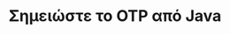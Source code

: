---
############################# Static ############################
layout: "auto-gen-annotation"

############################# Head ############################
head_title: "Java OTP Annotation API Annotate σε C#"
head_description: "Java API για τη δημιουργία και τον σχολιασμό δημοφιλών τύπων σχολιασμού από OTP, εικόνες, σχέδια και μορφές αρχείων εγγράφων."

############################# Header ############################
title: "Σημειώστε το OTP από Java"
description: ""
bg_image: "https://cms.admin.containerize.com/templates/aspose/App_Themes/V3/images/bg/header1.png"
bg_overlay: false
button:
    enable: true
    icon: "fas fa-arrow-down"
    label: "Κατεβάστε δωρεάν δοκιμή"
    link: "https://downloads.groupdocs.com/annotation/java"

############################# About ############################
about:
    enable: true
    title: "Σχετικά με το GroupDocs.Annotation for Java API"
    content: |
        Το GroupDocs.Annotation for Java API είναι μια βιβλιοθήκη που σας επιτρέπει να προσθέτετε σχολιασμούς σε PDF, Word και άλλα έγγραφα σε Mac, Windows ή Ubuntu. Το [GroupDocs.Annotation for Java](/annotation/java) είναι ένα εγγενές API Java για τη διαχείριση σχολιασμών με ολοκληρωμένη υποστήριξη για δημιουργία, προσθήκη, επεξεργασία, διαγραφή, εξαγωγή και εξαγωγή σχολιασμών από εικόνες και διάφορα άλλα έγγραφα. Η πλήρης λίστα των υποστηριζόμενων μορφών εγγράφων που μπορείτε να δείτε σε αυτήν τη [σελίδα](https://docs.groupdocs.com/annotation/java/supported-document-formats/).
        Αυτή η βιβλιοθήκη σάς επιτρέπει να εργάζεστε όχι μόνο με έγγραφα OTP αλλά και με πολλούς άλλους τύπους εγγράφων όπως Word, Excel, PowerPoint, μηνύματα ηλεκτρονικού ταχυδρομείου Outlook, Visio, Adobe, OpenDocument, OpenOffice, Photoshop, AutoCad και πολλά άλλα.
        Το GroupDocs.Annotation for Java API σάς επιτρέπει να δημιουργείτε και να προσθέτετε νέες σημειώσεις, να επεξεργάζεστε σχολιασμούς, να εξάγετε σχόλια, σχολιασμούς και να τα αφαιρείτε από έγγραφα. Η βιβλιοθήκη υποστηρίζει 13 διαφορετικούς τύπους σχολιασμού, όπως Κείμενο, Πολύγραμμη, Περιοχή, Υπογράμμιση, Σημείο, Υδατογράφημα, Βέλος, Έλλειψη, Αντικατάσταση κειμένου, Απόσταση, Πεδίο κειμένου, Διόρθωση πόρων σε έγγραφα PDF, HTML, Microsoft Word, υπολογιστικά φύλλα, διαγράμματα, παρουσιάσεις, σχέδια, εικόνες και πολλές άλλες μορφές αρχείων.
        Το παράδειγμα (δείτε παρακάτω) δείχνει την εργασία με το έγγραφο OTP, σε αυτό το παράδειγμα μπορείτε να δείτε τα κύρια βήματα του τρόπου εργασίας με το GroupDocs.Σχολιασμός: Ρυθμίστε μια άδεια χρήσης, ανοίξτε ένα έγγραφο με το οποίο θέλετε να εργαστείτε, δημιουργία σχολιασμό, προσθέτοντας αντικείμενα δεδομένων για να ορίσετε τις ιδιότητες σχολιασμού σύμφωνα με τις απαιτήσεις σας και αποθηκεύοντας το αποτέλεσμα στο επιθυμητό μέρος. Επίσης, θα μπορούσατε να ρίξετε μια ματιά στις υποστηριζόμενες δυνατότητες στη [σελίδα του github](https://github.com/groupdocs-annotation/GroupDocs.Annotation-for-Java) ή στο προϊόν μας [τεκμηρίωση](https://docs.groupdocs.com/annotation/java/getting-started/).

############################# Steps ############################
howTo_Add:
steps_Add:
    enable: true
    title_left: "Βήματα για την προσθήκη σχολιασμών στο OTP σε Java"
    content_left: |
        [GroupDocs.Annotation](/annotation/java/) διευκολύνει τους προγραμματιστές Java να προσθέτουν διάφορους τύπους σχολιασμού σε αρχεία OTP σε οποιαδήποτε εφαρμογή που βασίζεται σε Java, εφαρμόζοντας μερικά εύκολα βήματα.
        *   Δημιουργήστε αντικείμενα απάντησης με σχόλιο και ημερομηνία.
        *   Δημιουργήστε αντικείμενο AreaAnnotation, ορίστε επιλογές περιοχής και προσθέστε απαντήσεις.
        *   Δημιουργήστε αντικείμενο Annotator και προσθέστε σχολιασμό περιοχής.
        *   Αποθήκευση αρχείου εξόδου.
    title_right: "Απαιτήσεις συστήματος"
    content_right: |
        Το GroupDocs.Annotation για Java API υποστηρίζεται σε όλες τις μεγάλες πλατφόρμες και λειτουργικά συστήματα. Πριν εκτελέσετε τον παρακάτω κώδικα, βεβαιωθείτε ότι έχετε εγκαταστήσει τις ακόλουθες προϋποθέσεις στο σύστημά σας.
        *   Λειτουργικά συστήματα: Microsoft Windows, Linux, MacOS
        *   Περιβάλλον Ανάπτυξης: NetBeans, Intellij IDEA, Eclipse κ.λπ
        *   Java Runtime Environment: Java 7 (1.7) και νεότερη έκδοση
        *   Αποκτήστε την πιο πρόσφατη έκδοση του GroupDocs.Annotation για Java από το [GroupDocs Artifact Repository](https://repository.groupdocs.com/webapp/#/artifacts/browse/tree/General/repo/com/groupdocs/groupdocs-annotation)

############################# Preview ############################
preview_Add:
    enable: true
    title: Προεπισκόπηση σχολιασμού και δείγμα κώδικα
    content: |
        ![Annotation preview image](https://docs.groupdocs.com/annotation/java/images/add-area-annotation.png)
    code: |
        ```java
        // Create an instance of Reply class and add comments
        Reply firstReply = new Reply();
        firstReply.setComment("First comment");
        firstReply.setRepliedOn(Calendar.getInstance().getTime());
        
        Reply secondReply = new Reply();
        secondReply.setComment("Second comment");
        secondReply.setRepliedOn(Calendar.getInstance().getTime());
        
        List<Reply> replies = new ArrayList<Reply>();
        replies.add(firstReply);
        replies.add(secondReply);
        
        // Create an instance of AreaAnnotation class and set options
        AreaAnnotation area = new AreaAnnotation();
        area.setBackgroundColor(65535);
        area.setBox(new Rectangle(100, 100, 100, 100));
        area.setCreatedOn(Calendar.getInstance().getTime());
        area.setMessage("This is area annotation");
        area.setOpacity(0.7);
        area.setPageNumber(0);
        area.setPenColor(65535);
        area.setPenStyle(PenStyle.Dot);
        area.setPenWidth((byte) 3);
        area.setReplies(replies);
        
        // Create an instance of Annotator class
        Annotator annotator = new Annotator("input.bmp");
        
        // Add annotation
        annotator.add(area);
        
        // Save to file
        annotator.save("output.bmp");
        annotator.dispose();
        ```

############################# Steps ############################
howTo_Remove:
steps_Remove:
    enable: true
    title_left: "Βήματα για την κατάργηση σχολιασμών από το OTP σε Java"
    content_left: |
        [GroupDocs.Annotation](/annotation/java/) διευκολύνει τους προγραμματιστές Java να αφαιρέσουν λεπτομέρειες σχολιασμού από αρχεία OTP σε οποιαδήποτε εφαρμογή που βασίζεται σε Java, εφαρμόζοντας μερικά εύκολα βήματα.
        *   Δημιουργήστε αντικείμενα απάντησης με σχόλιο και ημερομηνία.
        *   Δημιουργήστε το αντικείμενο SaveOptions και ορίστε AnnotationTypes = AnnotationType.None.
        *   Μέθοδος αποθήκευσης κλήσης με προκύπτουσα διαδρομή εγγράφου ή ροή και αντικείμενο SaveOptions.

############################# Preview ############################
preview_Remove:
    enable: true
    code: |
        ```java
        // Create an instance of Annotator class 
        Annotator annotator = new Annotator("C://input.bmp");

        // Remove annotation by set type None 
        SaveOptions saveOptions = new SaveOptions();
        saveOptions.setAnnotationTypes(AnnotationType.None);

        // Save annotation to output file
        annotator.save("C://output.bmp", saveOptions);
        annotator.dispose();
        ```

############################# Steps ############################
howTo_Edit:
steps_Edit:
    enable: true
    title_left: "Βήματα για την επεξεργασία σχολιασμών από το OTP σε Java"
    content_left: |
        [GroupDocs.Annotation](/annotation/java/) διευκολύνει τους προγραμματιστές Java να ενημερώσουν διάφορες ιδιότητες σχολιασμού από αρχεία OTP σε οποιαδήποτε εφαρμογή που βασίζεται σε Java, εφαρμόζοντας μερικά εύκολα βήματα.
        *   Αντικείμενο Instantiate Annotator με διαδρομή εγγράφου εισόδου ή ροή με instantiated LoadOptions με ImportAnnotations = true.
        *   Δημιουργήστε κάποια υλοποίηση AnnotationBase και ορίστε το αναγνωριστικό του υπάρχοντος σχολιασμού (αν δεν βρεθεί σχολιασμός με αυτό το αναγνωριστικό, τίποτα δεν θα αλλάξει) ή λίστα διαδρομής με σχολιασμούς (όλοι οι υπάρχοντες σχολιασμοί θα αφαιρεθούν).
        *   Μέθοδος ενημέρωσης κλήσης αντικειμένου Annotator με περασμένους σχολιασμούς.
        *   Μέθοδος αποθήκευσης κλήσης με προκύπτουσα διαδρομή εγγράφου ή ροή και αντικείμενο SaveOptions.

############################# Preview ############################
preview_Edit:
    enable: true
    code: |
        ```java
        String outputPath = "UpdateAnnotation.bmp";

        // Create an instance of Annotator class
        Annotator annotator = new Annotator("input.bmp");
        
        // Create an instance of Reply class for first example and add comments
        Reply reply1 = new Reply();
        reply1.setComment("Original first comment");
        reply1.setRepliedOn(Calendar.getInstance().getTime());
        
        Reply reply2 = new Reply();
        reply2.setComment("Original second comment");
        reply2.setRepliedOn(Calendar.getInstance().getTime());
        
        java.util.List replies = new ArrayList();
        replies.add(reply1);
        replies.add(reply2);
        
        // Create an instance of AreaAnnotation class and set options
        AreaAnnotation original = new AreaAnnotation();
        original.setId(1);
        original.setBackgroundColor(65535);
        original.setBox(new Rectangle(100, 100, 100, 100));
        original.setCreatedOn(Calendar.getInstance().getTime());
        original.setMessage("This is original annotation");
        original.setReplies(replies);
        
        // Add original annotation
        annotator.add(original);
        annotator.save(outputPath);
        annotator.dispose();
        
        LoadOptions loadOptions = new LoadOptions();
        
        // Open annotated document
        Annotator annotator1 = new Annotator(outputPath, loadOptions);
        
        // Create an instance of Reply class for update first example
        Reply reply3 = new Reply();
        reply3.setComment("Updated first comment");
        reply3.setRepliedOn(Calendar.getInstance().getTime());
        
        Reply reply4 = new Reply();
        reply4.setComment("Updated second comment");
        reply4.setRepliedOn(Calendar.getInstance().getTime());
        
        java.util.List replies1 = new ArrayList();
        replies1.add(reply3);
        replies1.add(reply4);

        // Suggest we want change some properties of existed annotation
        AreaAnnotation updated = new AreaAnnotation();
        updated.setId(1);
        updated.setBackgroundColor(255);
        updated.setBox(new Rectangle(0, 0, 50, 200));
        updated.setCreatedOn(Calendar.getInstance().getTime());
        updated.setMessage("This is updated annotation");
        updated.setReplies(replies1);
        
        // Update and save annotation
        annotator1.update(updated);
        annotator1.save(outputPath);
        annotator1.dispose();
        ```

############################# Steps ############################
howTo_Extract:
steps_Extract:
    enable: true
    title_left: "Βήματα για την εξαγωγή σχολιασμών από το OTP σε Java"
    content_left: |
        [GroupDocs.Annotation](/annotation/java/) διευκολύνει τους προγραμματιστές Java να σχολιάζουν έγγραφα και να εξάγουν πληροφορίες σχολιασμού από αρχεία OTP σε οποιαδήποτε εφαρμογή που βασίζεται σε Java, εφαρμόζοντας μερικά εύκολα βήματα.
        *   Δημιουργήστε αντικείμενα απάντησης με σχόλιο και ημερομηνία.
        *   Δημιουργήστε το αντικείμενο LoadOptions και καλέστε το SetImportAnnotations με αληθές όρισμα.
        *   Ορισμός μεταβλητής με τύπο List.
        *   Καλέστε τη μέθοδο λήψης και επιστρέψτε το αποτέλεσμα στην παραπάνω μεταβλητή.

############################# Preview ############################
preview_Extract:
    enable: true
    code: |
        ```java
        // For using this example input file ("annotated.bmp") must be with annotations
        LoadOptions loadOptions = new LoadOptions();
        
        // Create an instance of Annotator class and get annotations
        final Annotator annotator = new Annotator("annotated.bmp", loadOptions);
        List annotations = annotator.get();
        ```

############################# Demos ############################
demos:
    enable: true
    title: "Ζωντανές επιδείξεις για προσθήκη, αφαίρεση, επεξεργασία, εξαγωγή σχολιασμών σε έγγραφα και εικόνες"
    content: |
        Προσθέστε, αφαιρέστε, επεξεργαστείτε και εξαγάγετε σχολιασμούς στο αρχείο OTP τώρα, μεταβαίνοντας στον ιστότοπο [GroupDocs.Annotation Live Demos](https://products.groupdocs.app/annotation/family). Η ζωντανή επίδειξη έχει τα ακόλουθα πλεονεκτήματα

############################# About Formats ############################
about_formats:
    enable: true
    format:
        # format loop
        - icon: "far fa-file-otp"
          title: "Σχετικά με τη μορφή αρχείου OTP"
          content: |
            Τα αρχεία με επέκταση .OTP αντιπροσωπεύουν αρχεία προτύπων παρουσίασης που δημιουργούνται από εφαρμογές σε τυπική μορφή OASIS OpenDocument. Τα περιεχόμενα ενός τέτοιου αρχείου περιλαμβάνουν πληροφορίες παρουσίασης με τη μορφή διαφανειών με κείμενο, εικόνες, σχήματα, περιεχόμενο πολυμέσων, εφέ μετάβασης και άλλα στοιχεία διαφανειών. Αυτά τα αρχεία προτύπων χρησιμοποιούνται για τη γρήγορη δημιουργία νέων παρουσιάσεων με βάση τις πληροφορίες στυλ που είναι αποθηκευμένες στο ίδιο το πρότυπο. Τα αρχεία OTP μπορούν να δημιουργηθούν και να αποθηκευτούν με πολλές διαφορετικές εφαρμογές, όπως το Impress που συνοδεύεται από τη σουίτα OpenOffice και το Microsoft PowerPoint. Η μορφή αρχείου OTP είναι παρόμοια με τα αρχεία προτύπων του Microsoft PowerPoint .POT και .POTX.

          link: "https://docs.fileformat.com/image/otp/"

############################# More Formats ############################
more_formats:
    enable: true
    title: "Εργασία με άλλες δημοφιλείς μορφές εγγράφων"
    content: |
        Ενημερώστε τις ιδιότητες σχολιασμού από ορισμένες από τις δημοφιλείς μορφές αρχείων όπως αναφέρεται παρακάτω.
    format:
        # format loop
        - name: "Annotate PDF document"
          link: "https://products.groupdocs.com/annotation/java/pdf/"
          description: "Adobe Portable Document Format"

        # format loop
        - name: "Annotate DOC document"
          link: "https://products.groupdocs.com/annotation/java/doc/"
          description: "Microsoft Word Document"

        # format loop
        - name: "Annotate DOCM document"
          link: "https://products.groupdocs.com/annotation/java/docm/"
          description: "Microsoft Word Macro-Enabled Document"

        # format loop
        - name: "Annotate DOCX document"
          link: "https://products.groupdocs.com/annotation/java/docx/"
          description: "Microsoft Word Open XML Document"

        # format loop
        - name: "Annotate DOT document"
          link: "https://products.groupdocs.com/annotation/java/dot/"
          description: "Microsoft Word Document Template"

        # format loop
        - name: "Annotate DOTX document"
          link: "https://products.groupdocs.com/annotation/java/dotx/"
          description: "Word Open XML Document Template"

        # format loop
        - name: "Annotate RTF document"
          link: "https://products.groupdocs.com/annotation/java/rtf/"
          description: "Rich Text Document"

        # format loop
        - name: "Annotate ODT document"
          link: "https://products.groupdocs.com/annotation/java/odt/"
          description: "Open Document Text"

        # format loop
        - name: "Annotate XLS document"
          link: "https://products.groupdocs.com/annotation/java/xls/"
          description: "Microsoft Excel Binary File Format"

        # format loop
        - name: "Annotate XLSX document"
          link: "https://products.groupdocs.com/annotation/java/xlsx/"
          description: "Microsoft Excel Open XML Spreadsheet"

        # format loop
        - name: "Annotate XLSM document"
          link: "https://products.groupdocs.com/annotation/java/xlsm/"
          description: "Microsoft Excel Macro-Enabled Spreadsheet"

        # format loop
        - name: "Annotate XLSB document"
          link: "https://products.groupdocs.com/annotation/java/xlsb/"
          description: "Microsoft Excel Binary Worksheet"

        # format loop
        - name: "Annotate ODS document"
          link: "https://products.groupdocs.com/annotation/java/ods/"
          description: "Open Document Spreadsheet"

        # format loop
        - name: "Annotate PPT document"
          link: "https://products.groupdocs.com/annotation/java/ppt/"
          description: "PowerPoint Presentation"

        # format loop
        - name: "Annotate PPTX document"
          link: "https://products.groupdocs.com/annotation/java/pptx/"
          description: "PowerPoint Open XML Presentation"

        # format loop
        - name: "Annotate PPSX document"
          link: "https://products.groupdocs.com/annotation/java/ppsx/"
          description: "PowerPoint Open XML Slide Show"

        # format loop
        - name: "Annotate POTM document"
          link: "https://products.groupdocs.com/annotation/java/potm/"
          description: "Microsoft PowerPoint Template"

        # format loop
        - name: "Annotate PPTM document"
          link: "https://products.groupdocs.com/annotation/java/pptm/"
          description: "Microsoft PowerPoint Presentation"

        # format loop
        - name: "Annotate PPS document"
          link: "https://products.groupdocs.com/annotation/java/pps/"
          description: "Microsoft PowerPoint 97-2003 Slide Show"

        # format loop
        - name: "Annotate ODP document"
          link: "https://products.groupdocs.com/annotation/java/odp/"
          description: "OpenDocument Presentation"

        # format loop
        - name: "Annotate HTML document"
          link: "https://products.groupdocs.com/annotation/java/html/"
          description: "HyperText Markup Language"

        # format loop
        - name: "Annotate TIFF document"
          link: "https://products.groupdocs.com/annotation/java/tiff/"
          description: "Tagged Image File Format"

        # format loop
        - name: "Annotate JPEG document"
          link: "https://products.groupdocs.com/annotation/java/jpeg/"
          description: "JPEG Image"

        # format loop
        - name: "Annotate PNG document"
          link: "https://products.groupdocs.com/annotation/java/png/"
          description: "Portable Network Graphic"

        # format loop
        - name: "Annotate EML document"
          link: "https://products.groupdocs.com/annotation/java/eml/"
          description: "E-mail Message"

        # format loop
        - name: "Annotate MSG document"
          link: "https://products.groupdocs.com/annotation/java/msg/"
          description: "Microsoft Outlook E-mail Message"

        # format loop
        - name: "Annotate VSD document"
          link: "https://products.groupdocs.com/annotation/java/vsd/"
          description: "Microsoft Visio 2003-2010 Drawing"

        # format loop
        - name: "Annotate VSDX document"
          link: "https://products.groupdocs.com/annotation/java/vsdx/"
          description: "Microsoft Visio Drawing"

        # format loop
        - name: "Annotate VSS document"
          link: "https://products.groupdocs.com/annotation/java/vss/"
          description: "Microsoft Visio 2003-2010 Stencil"

        # format loop
        - name: "Annotate VST document"
          link: "https://products.groupdocs.com/annotation/java/vst/"
          description: "Microsoft Visio 2013 Stencil"

        # format loop
        - name: "Annotate DWG document"
          link: "https://products.groupdocs.com/annotation/java/dwg/"
          description: "Autodesk Design Data Formats"

        # format loop
        - name: "Annotate DXF document"
          link: "https://products.groupdocs.com/annotation/java/dxf/"
          description: "AutoCAD Drawing Interchange"

        # format loop
        - name: "Annotate DCM document"
          link: "https://products.groupdocs.com/annotation/java/dcm/"
          description: "Digital Imaging and Communications in Medicine"

        # format loop
        - name: "Annotate WMF document"
          link: "https://products.groupdocs.com/annotation/java/wmf/"
          description: "Windows Metafile"

        # format loop
        - name: "Annotate EMF document"
          link: "https://products.groupdocs.com/annotation/java/emf/"
          description: "Enhanced Metafile Format"


############################# Back to top ###############################
back_to_top:
    enable: true
---